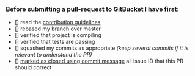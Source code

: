 ### Before submitting a pull-request to GitBucket I have first:

- [] read the [contribution guidelines](https://github.com/gitbucket/gitbucket/blob/master/.github/CONTRIBUTING.md)
- [] rebased my branch over master
- [] verified that project is compiling
- [] verified that tests are passing
- [] squashed my commits as appropriate *(keep several commits if it is relevant to understand the PR)*
- [] [marked as closed using commit message](https://help.github.com/articles/closing-issues-via-commit-messages/) all issue ID that this PR should correct
